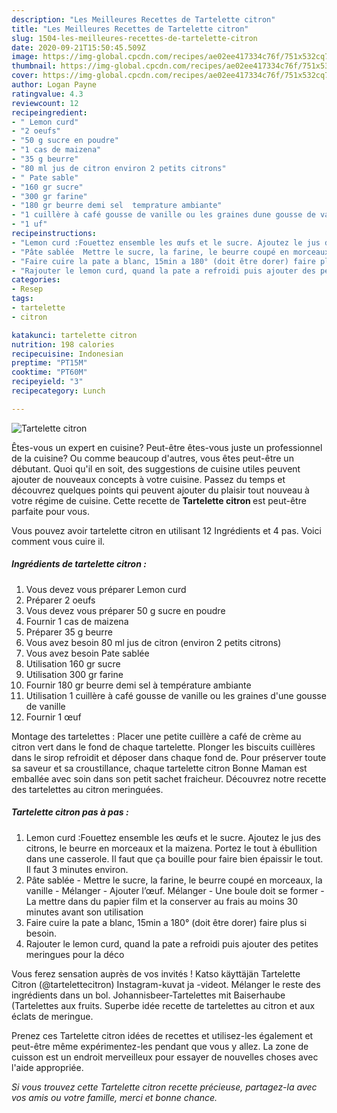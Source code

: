 ```yaml
---
description: "Les Meilleures Recettes de Tartelette citron"
title: "Les Meilleures Recettes de Tartelette citron"
slug: 1504-les-meilleures-recettes-de-tartelette-citron
date: 2020-09-21T15:50:45.509Z
image: https://img-global.cpcdn.com/recipes/ae02ee417334c76f/751x532cq70/tartelette-citron-photo-principale-de-la-recette.jpg
thumbnail: https://img-global.cpcdn.com/recipes/ae02ee417334c76f/751x532cq70/tartelette-citron-photo-principale-de-la-recette.jpg
cover: https://img-global.cpcdn.com/recipes/ae02ee417334c76f/751x532cq70/tartelette-citron-photo-principale-de-la-recette.jpg
author: Logan Payne
ratingvalue: 4.3
reviewcount: 12
recipeingredient:
- " Lemon curd"
- "2 oeufs"
- "50 g sucre en poudre"
- "1 cas de maizena"
- "35 g beurre"
- "80 ml jus de citron environ 2 petits citrons"
- " Pate sable"
- "160 gr sucre"
- "300 gr farine"
- "180 gr beurre demi sel  temprature ambiante"
- "1 cuillère à café gousse de vanille ou les graines dune gousse de vanille"
- "1 uf"
recipeinstructions:
- "Lemon curd :Fouettez ensemble les œufs et le sucre. Ajoutez le jus des citrons, le beurre en morceaux et la maizena. Portez le tout à ébullition dans une casserole. Il faut que ça bouille pour faire bien épaissir le tout. Il faut 3 minutes environ."
- "Pâte sablée  Mettre le sucre, la farine, le beurre coupé en morceaux, la vanille Mélanger Ajouter l’œuf. Mélanger Une boule doit se former La mettre dans du papier film et la conserver au frais au moins 30 minutes avant son utilisation"
- "Faire cuire la pate a blanc, 15min a 180° (doit être dorer) faire plus si besoin."
- "Rajouter le lemon curd, quand la pate a refroidi puis ajouter des petites meringues pour la déco"
categories:
- Resep
tags:
- tartelette
- citron

katakunci: tartelette citron 
nutrition: 198 calories
recipecuisine: Indonesian
preptime: "PT15M"
cooktime: "PT60M"
recipeyield: "3"
recipecategory: Lunch

---
```



![Tartelette citron](https://img-global.cpcdn.com/recipes/ae02ee417334c76f/751x532cq70/tartelette-citron-photo-principale-de-la-recette.jpg)

Êtes-vous un expert en cuisine? Peut-être êtes-vous juste un professionnel de la cuisine? Ou comme beaucoup d'autres, vous êtes peut-être un débutant. Quoi qu'il en soit, des suggestions de cuisine utiles peuvent ajouter de nouveaux concepts à votre cuisine. Passez du temps et découvrez quelques points qui peuvent ajouter du plaisir tout nouveau à votre régime de cuisine. Cette recette de <strong> Tartelette citron </strong> est peut-être parfaite pour vous.

<!--inarticleads1-->

Vous pouvez avoir tartelette citron en utilisant 12 Ingrédients et 4 pas. Voici comment vous cuire il.

##### Ingrédients de tartelette citron :

1. Vous devez vous préparer  Lemon curd
1. Préparer 2 oeufs
1. Vous devez vous préparer 50 g sucre en poudre
1. Fournir 1 cas de maizena
1. Préparer 35 g beurre
1. Vous avez besoin 80 ml jus de citron (environ 2 petits citrons)
1. Vous avez besoin  Pate sablée
1. Utilisation 160 gr sucre
1. Utilisation 300 gr farine
1. Fournir 180 gr beurre demi sel à température ambiante
1. Utilisation 1 cuillère à café gousse de vanille ou les graines d&#39;une gousse de vanille
1. Fournir 1 œuf


Montage des tartelettes : Placer une petite cuillère a café de crème au citron vert dans le fond de chaque tartelette. Plonger les biscuits cuillères dans le sirop refroidit et déposer dans chaque fond de. Pour préserver toute sa saveur et sa croustillance, chaque tartelette citron Bonne Maman est emballée avec soin dans son petit sachet fraicheur. Découvrez notre recette des tartelettes au citron meringuées. 

<!--inarticleads2-->

##### Tartelette citron pas à pas :

1. Lemon curd :Fouettez ensemble les œufs et le sucre. Ajoutez le jus des citrons, le beurre en morceaux et la maizena. Portez le tout à ébullition dans une casserole. Il faut que ça bouille pour faire bien épaissir le tout. Il faut 3 minutes environ.
1. Pâte sablée  - Mettre le sucre, la farine, le beurre coupé en morceaux, la vanille - Mélanger - Ajouter l’œuf. Mélanger - Une boule doit se former - La mettre dans du papier film et la conserver au frais au moins 30 minutes avant son utilisation
1. Faire cuire la pate a blanc, 15min a 180° (doit être dorer) faire plus si besoin.
1. Rajouter le lemon curd, quand la pate a refroidi puis ajouter des petites meringues pour la déco


Vous ferez sensation auprès de vos invités ! Katso käyttäjän Tartelette Citron (@tartelettecitron) Instagram-kuvat ja -videot. Mélanger le reste des ingrédients dans un bol. Johannisbeer-Tartelettes mit Baiserhaube (Tartelettes aux fruits. Superbe idée recette de tartelettes au citron et aux éclats de meringue. 

<!--inarticleads1-->

<p>
Prenez ces Tartelette citron idées de recettes et utilisez-les également et peut-être même expérimentez-les pendant que vous y allez. La zone de cuisson est un endroit merveilleux pour essayer de nouvelles choses avec l'aide appropriée.
</p>

<p>
<i>Si vous trouvez cette Tartelette citron recette précieuse, partagez-la avec vos amis ou votre famille, merci et bonne chance.</i>
</p>
